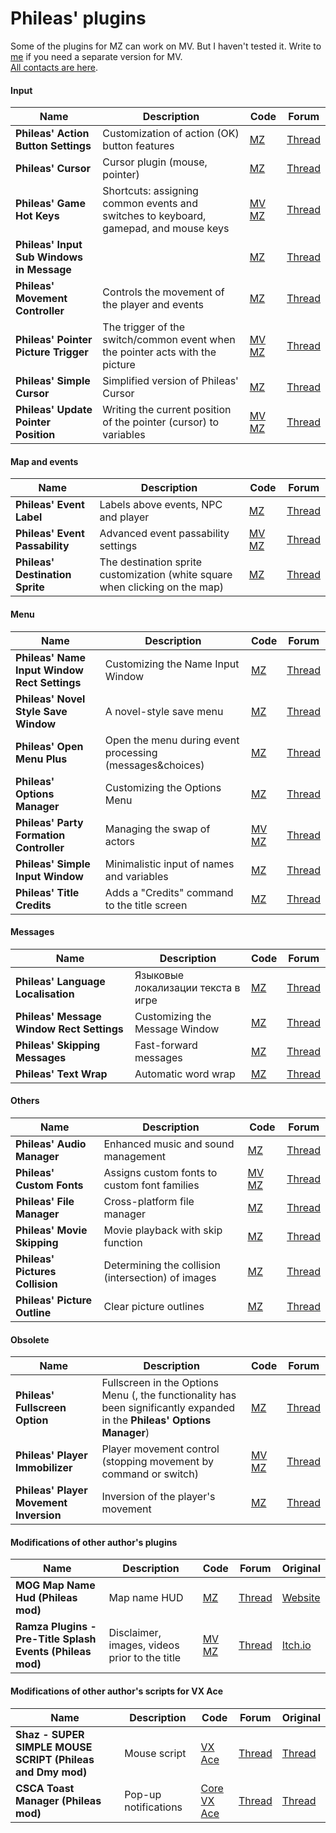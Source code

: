 # Phileas' plugins

Some of the plugins for MZ can work on MV. But I haven't tested it. Write to [me](https://t.me/olekolegovich) if you need a separate version for MV.  
[All contacts are here](https://github.com/Oleg-Olegovich/phileas-public-plugins/blob/master/README.md).

#### Input
| Name | Description | Code | Forum |
| --- | --- | --- | --- |
| **Phileas' Action Button Settings** | Customization of action (OK) button features | [MZ](https://github.com/Oleg-Olegovich/phileas-public-plugins/blob/master/plugins/Phileas_ActionButtonSettings.js) | [Thread](https://forums.rpgmakerweb.com/index.php?threads/phileass-action-button-settings-customization-of-action-ok-button-features.171156/) |
| **Phileas' Cursor** | Cursor plugin (mouse, pointer) | [MZ](https://github.com/Oleg-Olegovich/phileas-public-plugins/blob/master/plugins/Phileas_Cursor.js) | [Thread](https://forums.rpgmakerweb.com/index.php?threads/mz-phileass-cursor-mz-cursor-customizer.160470/) |
| **Phileas' Game Hot Keys** | Shortcuts: assigning common events and switches to keyboard, gamepad, and mouse keys | [MV](https://github.com/Oleg-Olegovich/phileas-public-plugins/blob/master/plugins/Phileas_GameHotKeys_MV.js) [MZ](https://github.com/Oleg-Olegovich/phileas-public-plugins/blob/master/plugins/Phileas_GameHotKeys.js) | [Thread](https://forums.rpgmakerweb.com/index.php?threads/phileass-game-hot-keys-mz-hot-key-map-shortcuts-manager-customizer.159433/) |
| **Phileas' Input Sub Windows in Message** |  | [MZ](https://github.com/Oleg-Olegovich/phileas-public-plugins/blob/master/plugins/Phileas_InputSubWindowsInMessage.js) | [Thread](https://forums.rpgmakerweb.com/index.php?threads/phileass-input-sub-windows-in-message-choices-and-number-input-windows-in-message-window.176175/) |
| **Phileas' Movement Controller** | Controls the movement of the player and events | [MZ](https://github.com/Oleg-Olegovich/phileas-public-plugins/blob/master/plugins/Phileas_MovementController.js) | [Thread](https://forums.rpgmakerweb.com/index.php?threads/mz-phileass-movement-controller.169130/) |
| **Phileas' Pointer Picture Trigger** | The trigger of the switch/common event when the pointer acts with the picture | [MV](https://github.com/Oleg-Olegovich/phileas-public-plugins/blob/master/plugins/Phileas_PointerPictureTrigger_MV.js) [MZ](https://github.com/Oleg-Olegovich/phileas-public-plugins/blob/master/plugins/Phileas_PointerPictureTrigger.js) | [Thread](https://forums.rpgmakerweb.com/index.php?threads/mz-phileass-pointer-picture-trigger-triggering-of-the-switch-variable-common-event-by-picture.163793/) |
| **Phileas' Simple Cursor** | Simplified version of Phileas' Cursor| [MZ](https://github.com/Oleg-Olegovich/phileas-public-plugins/blob/master/plugins/Phileas_SimpleCursor.js) | [Thread](https://forums.rpgmakerweb.com/index.php?threads/mz-phileass-simple-cursor.174502/) |
| **Phileas' Update Pointer Position** | Writing the current position of the pointer (cursor) to variables | [MV](https://github.com/Oleg-Olegovich/phileas-public-plugins/blob/master/plugins/Phileas_UpdatePointerPosition_MV.js) [MZ](https://github.com/Oleg-Olegovich/phileas-public-plugins/blob/master/plugins/Phileas_UpdatePointerPosition.js) | [Thread](https://forums.rpgmakerweb.com/index.php?threads/mz-phileass-update-pointer-position.174318/) |

#### Map and events
| Name | Description | Code | Forum |
| --- | --- | --- | --- |
| **Phileas' Event Label** | Labels above events, NPC and player | [MZ](https://github.com/Oleg-Olegovich/phileas-public-plugins/blob/master/plugins/Phileas_EventLabel.js) | [Thread](https://forums.rpgmakerweb.com/index.php?threads/phileass-event-label-mz-event-label-label-above-the-events.158999/) |
| **Phileas' Event Passability** | Advanced event passability settings | [MV](https://github.com/Oleg-Olegovich/phileas-public-plugins/blob/master/plugins/Phileas_EventPassability_MV.js) [MZ](https://github.com/Oleg-Olegovich/phileas-public-plugins/blob/master/plugins/Phileas_EventPassability.js) | [Thread](https://forums.rpgmakerweb.com/index.php?threads/mz-phileass-event-passability-advanced-event-passability-settings.172099/) |
| **Phileas' Destination Sprite** | The destination sprite customization (white square when clicking on the map) | [MZ](https://github.com/Oleg-Olegovich/phileas-public-plugins/blob/master/plugins/Phileas_DestinationSprite.js) | [Thread](https://forums.rpgmakerweb.com/index.php?threads/phileass-destination-sprite-mz-destination-sprite-customizer.167764/) |

#### Menu
| Name | Description | Code | Forum |
| --- | --- | --- | --- |
| **Phileas' Name Input Window Rect Settings** | Customizing the Name Input Window | [MZ](https://github.com/Oleg-Olegovich/phileas-public-plugins/blob/master/plugins/Phileas_NameInputWindowRectSettings.js) | [Thread](https://forums.rpgmakerweb.com/index.php?threads/phileas_nameinputwindowrectsettings-mz-name-input-window-customizer.160170/) |
| **Phileas' Novel Style Save Window** | A novel-style save menu | [MZ](https://github.com/Oleg-Olegovich/phileas-public-plugins/blob/master/plugins/Phileas_NovelStyleSaveWindow.js) | [Thread](https://forums.rpgmakerweb.com/index.php?threads/phileass-novel-style-save-window-a-novel-style-save-menu.177564/) |
| **Phileas' Open Menu Plus** | Open the menu during event processing (messages&choices) | [MZ](https://github.com/Oleg-Olegovich/phileas-public-plugins/blob/master/plugins/Phileas_OpenMenuPlus.js) | [Thread](https://forums.rpgmakerweb.com/index.php?threads/phileass-open-menu-plus-open-the-menu-during-event-processing-messages-choices.177692/) |
| **Phileas' Options Manager** | Customizing the Options Menu | [MZ](https://github.com/Oleg-Olegovich/phileas-public-plugins/blob/master/plugins/Phileas_OptionsManager.js) | [Thread](https://forums.rpgmakerweb.com/index.php?threads/phileass-options-manager-mz-options-menu-customizer.159642/) |
| **Phileas' Party Formation Controller** | Managing the swap of actors | [MV](https://github.com/Oleg-Olegovich/phileas-public-plugins/blob/master/plugins/Phileas_PartyFormationController_MV.js)<br/> [MZ](https://github.com/Oleg-Olegovich/phileas-public-plugins/blob/master/plugins/Phileas_PartyFormationController.js) | [Thread](https://forums.rpgmakerweb.com/index.php?threads/mz-phileass-party-formation-controller.167709/) |
| **Phileas' Simple Input Window** | Minimalistic input of names and variables | [MZ](https://github.com/Oleg-Olegovich/phileas-public-plugins/blob/master/plugins/Phileas_SimpleInputWindow.js) | [Thread](https://forums.rpgmakerweb.com/index.php?threads/phileass-simple-input-window.165542/) |
| **Phileas' Title Credits** | Adds a "Credits" command to the title screen | [MZ](https://github.com/Oleg-Olegovich/phileas-public-plugins/blob/master/plugins/Phileas_TitleCredits.js) | [Thread](https://forums.rpgmakerweb.com/index.php?threads/phileass-title-credits-adds-a-credits-command-to-the-title-screen.179961/) |

#### Messages
| Name | Description | Code | Forum |
| --- | --- | --- | --- |
| **Phileas' Language Localisation** | Языковые локализации текста в игре | [MZ](https://github.com/Oleg-Olegovich/phileas-public-plugins/blob/master/plugins/Phileas_LanguageLocalisation.js) | [Thread](https://forums.rpgmakerweb.com/index.php?threads/phileass-language-localisation.173148/) |
| **Phileas' Message Window Rect Settings** | Customizing the Message Window | [MZ](https://github.com/Oleg-Olegovich/phileas-public-plugins/blob/master/plugins/Phileas_MessageWindowRectSettings.js) | [Thread](https://forums.rpgmakerweb.com/index.php?threads/mz-phileass-message-window-rect-settings-mz-message-window-customizer.158531/) |
| **Phileas' Skipping Messages** | Fast-forward messages | [MZ](https://github.com/Oleg-Olegovich/phileas-public-plugins/blob/master/plugins/Phileas_SkippingMessages.js) | [Thread](https://forums.rpgmakerweb.com/index.php?threads/mz-phileass-skipping-messages-mz-skip-message-fast-forward-message.158530/) |
| **Phileas' Text Wrap** | Automatic word wrap | [MZ](https://github.com/Oleg-Olegovich/phileas-public-plugins/blob/master/plugins/Phileas_TextWrap.js) | [Thread](https://forums.rpgmakerweb.com/index.php?threads/phileass-text-wrap-automatic-text-break-word-wrap-in-the-message.158894/) |

#### Others
| Name | Description | Code | Forum |
| --- | --- | --- | --- |
| **Phileas' Audio Manager** | Enhanced music and sound management | [MZ](https://github.com/Oleg-Olegovich/phileas-public-plugins/blob/master/plugins/Phileas_AudioManager.js) | [Thread](https://forums.rpgmakerweb.com/index.php?threads/phileas-s-audio-manager-enhanced-music-and-sound-management.177868/) |
| **Phileas' Custom Fonts** | Assigns custom fonts to custom font families | [MV](https://github.com/Oleg-Olegovich/phileas-public-plugins/blob/master/plugins/Phileas_CustomFonts_MV.js) [MZ](https://github.com/Oleg-Olegovich/phileas-public-plugins/blob/master/plugins/Phileas_CustomFonts.js) | [Thread](https://forums.rpgmakerweb.com/index.php?threads/mz-phileass-custom-fonts.167944/) |
| **Phileas' File Manager** | Cross-platform file manager | [MZ](https://github.com/Oleg-Olegovich/phileas-public-plugins/blob/master/plugins/Phileas_FileManager.js) | [Thread](https://forums.rpgmakerweb.com/index.php?threads/phileas-s-file-manager.175503/) |
| **Phileas' Movie Skipping** | Movie playback with skip function | [MZ](https://github.com/Oleg-Olegovich/phileas-public-plugins/blob/master/plugins/Phileas_MovieSkipping.js) | [Thread](https://forums.rpgmakerweb.com/index.php?threads/mz-phileass-movie-skipping.174645/) |
| **Phileas' Pictures Collision** | Determining the collision (intersection) of images | [MZ](https://github.com/Oleg-Olegovich/phileas-public-plugins/blob/master/plugins/Phileas_PicturesCollision.js) | [Thread](https://forums.rpgmakerweb.com/index.php?threads/phileass-pictures-collision.166705/) |
| **Phileas' Picture Outline** | Clear picture outlines | [MZ](https://github.com/Oleg-Olegovich/phileas-public-plugins/blob/master/plugins/Phileas_PictureOutline.js) | [Thread](https://forums.rpgmakerweb.com/index.php?threads/mz-phileass-picture-outline-clear-picture-outlines.168355/) |

#### Obsolete
| Name | Description | Code | Forum |
| --- | --- | --- | --- |
| **Phileas' Fullscreen Option** | Fullscreen in the Options Menu (, the functionality has been significantly expanded in the **Phileas' Options Manager**) | [MZ](https://github.com/Oleg-Olegovich/phileas-public-plugins/blob/master/plugins/Phileas_FullscreenOption.js) | [Thread](https://forums.rpgmakerweb.com/index.php?threads/phileass-fullscreen-option-mz-fullscreen-toggle-option.158532/) |
| **Phileas' Player Immobilizer** | Player movement control (stopping movement by command or switch) | [MV](https://github.com/Oleg-Olegovich/phileas-public-plugins/blob/master/plugins/Phileas_PlayerImmobilizer_MV.js)<br/> [MZ](https://github.com/Oleg-Olegovich/phileas-public-plugins/blob/master/plugins/Phileas_PlayerImmobilizer.js) | [Thread](https://forums.rpgmakerweb.com/index.php?threads/mz-phileass-player-immobilizer-mz-player-movement-manager-controller.158533/) |
| **Phileas' Player Movement Inversion** | Inversion of the player's movement | [MZ](https://github.com/Oleg-Olegovich/phileas-public-plugins/blob/master/plugins/Phileas_PlayerMovementInversion.js) | [Thread](https://forums.rpgmakerweb.com/index.php?threads/phileass-player-movement-inversion-mz-player-movement-manager-controller.160218/) |

#### Modifications of other author's plugins
| Name | Description | Code | Forum | Original |
| --- | --- | --- | --- | --- |
| **MOG Map Name Hud (Phileas mod)** | Map name HUD | [MZ](https://github.com/Oleg-Olegovich/phileas-public-plugins/blob/master/plugins/MOG_MapNameHud.js) | [Thread](https://rpgmakerunion.ru/thread/mz-mog-map-name-hud-phileas-mod.1075) | [Website](https://plugin.fungamemake.com/archives/19219) |
| **Ramza Plugins - Pre-Title Splash Events (Phileas mod)** | Disclaimer, images, videos prior to the title | [MV](https://github.com/Oleg-Olegovich/phileas-public-plugins/blob/master/plugins/Ramza_PreTitleSplash_MV.js)<br/> [MZ](https://github.com/Oleg-Olegovich/phileas-public-plugins/blob/master/plugins/Ramza_PreTitleSplash_MZ.js) | [Thread](https://rpgmakerunion.ru/thread/mvmz-ramzapretitlesplash-phileas-mod.523) | [Itch.io](https://capnrammo.itch.io/mvmz-pre-title-splash-videos)

#### Modifications of other author's scripts for VX Ace
| Name | Description | Code | Forum | Original |
| --- | --- | --- | --- | --- |
| **Shaz - SUPER SIMPLE MOUSE SCRIPT (Phileas and Dmy mod)** | Mouse script | [VX Ace](https://github.com/Oleg-Olegovich/phileas-public-plugins/blob/master/scripts/shaz_mouse.rb) | [Thread](https://rpgmakerunion.ru/thread/vx-ace-fiks-skripta-myshi.297) | [Thread](https://forums.rpgmakerweb.com/index.php?threads/super-simple-mouse-script.16520/) |
| **CSCA Toast Manager (Phileas mod)** | Pop-up notifications | [Core](https://github.com/Oleg-Olegovich/phileas-public-plugins/blob/master/scripts/csca_core.rb)<br/> [VX Ace](https://github.com/Oleg-Olegovich/phileas-public-plugins/blob/master/scripts/csca_toast_manager.rb) | [Thread](https://rpgmakerunion.ru/thread/vx-ace-csca-toast-manager-remeyk.298) | [Thread](https://www.rpgmakercentral.com/topic/13960-csca-toast-manager/) |
